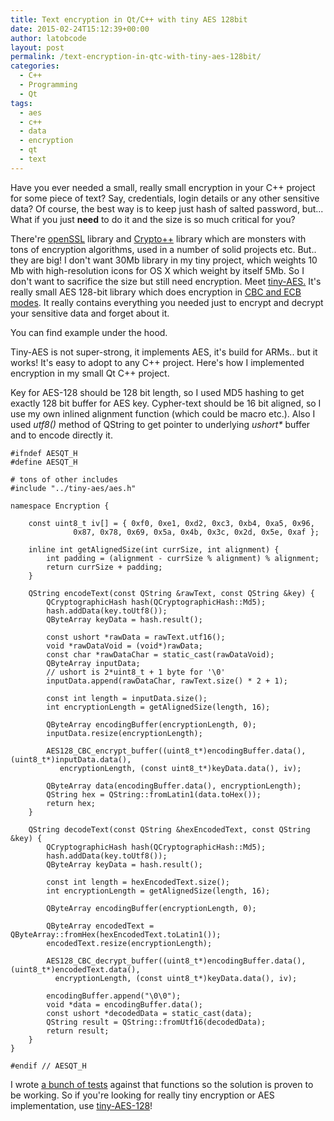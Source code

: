 ```yaml
---
title: Text encryption in Qt/C++ with tiny AES 128bit
date: 2015-02-24T15:12:39+00:00
author: latobcode
layout: post
permalink: /text-encryption-in-qtc-with-tiny-aes-128bit/
categories:
  - C++
  - Programming
  - Qt
tags:
  - aes
  - c++
  - data
  - encryption
  - qt
  - text
---
```

Have you ever needed a small, really small encryption in your C++ project for some piece of text? Say, credentials, login details or any other sensitive data? Of course, the best way is to keep just hash of salted password, but... What if you just **need** to do it and the size is so much critical for you?

There're <a href="https://www.openssl.org/" target="_blank" rel="noopener">openSSL</a> library and <a href="http://www.cryptopp.com/" target="_blank" rel="noopener">Crypto++</a> library which are monsters with tons of encryption algorithms, used in a number of solid projects etc. But.. they are big! I don't want 30Mb library in my tiny project, which weights 10 Mb with high-resolution icons for OS X which weight by itself 5Mb. So I don't want to sacrifice the size but still need encryption. Meet <a href="https://github.com/kokke/tiny-AES128-C" target="_blank" rel="noopener">tiny-AES.</a> It's really small AES 128-bit library which does encryption in <a href="https://en.wikipedia.org/wiki/Block_cipher_modes_of_operation" target="_blank" rel="noopener">CBC and ECB modes</a>. It really contains everything you needed just to encrypt and decrypt your sensitive data and forget about it.

You can find example under the hood.

<!--more-->

Tiny-AES is not super-strong, it implements AES, it's build for ARMs.. but it works! It's easy to adopt to any C++ project. Here's how I implemented encryption in my small Qt C++ project.

Key for AES-128 should be 128 bit length, so I used MD5 hashing to get exactly 128 bit buffer for AES key. Cypher-text should be 16 bit aligned, so I use my own inlined alignment function (which could be macro etc.). Also I used _utf8()_ method of QString to get pointer to underlying _ushort*_ buffer and to encode directly it.

<pre><code class="language-clike">#ifndef AESQT_H
#define AESQT_H

# tons of other includes
#include "../tiny-aes/aes.h"

namespace Encryption {

    const uint8_t iv[] = { 0xf0, 0xe1, 0xd2, 0xc3, 0xb4, 0xa5, 0x96, 
              0x87, 0x78, 0x69, 0x5a, 0x4b, 0x3c, 0x2d, 0x5e, 0xaf };

    inline int getAlignedSize(int currSize, int alignment) {
        int padding = (alignment - currSize % alignment) % alignment;
        return currSize + padding;
    }

    QString encodeText(const QString &rawText, const QString &key) {
        QCryptographicHash hash(QCryptographicHash::Md5);
        hash.addData(key.toUtf8());
        QByteArray keyData = hash.result();

        const ushort *rawData = rawText.utf16();
        void *rawDataVoid = (void*)rawData;
        const char *rawDataChar = static_cast(rawDataVoid);
        QByteArray inputData;
        // ushort is 2*uint8_t + 1 byte for '\0'
        inputData.append(rawDataChar, rawText.size() * 2 + 1);

        const int length = inputData.size();
        int encryptionLength = getAlignedSize(length, 16);

        QByteArray encodingBuffer(encryptionLength, 0);
        inputData.resize(encryptionLength);

        AES128_CBC_encrypt_buffer((uint8_t*)encodingBuffer.data(), (uint8_t*)inputData.data(),
           encryptionLength, (const uint8_t*)keyData.data(), iv);

        QByteArray data(encodingBuffer.data(), encryptionLength);
        QString hex = QString::fromLatin1(data.toHex());
        return hex;
    }

    QString decodeText(const QString &hexEncodedText, const QString &key) {
        QCryptographicHash hash(QCryptographicHash::Md5);
        hash.addData(key.toUtf8());
        QByteArray keyData = hash.result();

        const int length = hexEncodedText.size();
        int encryptionLength = getAlignedSize(length, 16);

        QByteArray encodingBuffer(encryptionLength, 0);

        QByteArray encodedText = QByteArray::fromHex(hexEncodedText.toLatin1());
        encodedText.resize(encryptionLength);

        AES128_CBC_decrypt_buffer((uint8_t*)encodingBuffer.data(), (uint8_t*)encodedText.data(), 
          encryptionLength, (const uint8_t*)keyData.data(), iv);

        encodingBuffer.append("\0\0");
        void *data = encodingBuffer.data();
        const ushort *decodedData = static_cast(data);
        QString result = QString::fromUtf16(decodedData);
        return result;
    }
}

#endif // AESQT_H</code></pre>

I wrote <a href="https://github.com/Ribtoks/xpiks/blob/master/src/xpiks-tests/encryption_tests.cpp" target="_blank" rel="noopener" class="broken_link">a bunch of tests</a> against that functions so the solution is proven to be working. So if you're looking for really tiny encryption or AES implementation, use <a href="https://github.com/kokke/tiny-AES128-C" target="_blank" rel="noopener">tiny-AES-128</a>!